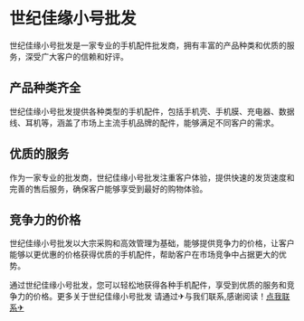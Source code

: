 # 世纪佳缘小号批发

世纪佳缘小号批发是一家专业的手机配件批发商，拥有丰富的产品种类和优质的服务，深受广大客户的信赖和好评。

## 产品种类齐全

世纪佳缘小号批发提供各种类型的手机配件，包括手机壳、手机膜、充电器、数据线、耳机等，涵盖了市场上主流手机品牌的配件，能够满足不同客户的需求。

## 优质的服务

作为一家专业的批发商，世纪佳缘小号批发注重客户体验，提供快速的发货速度和完善的售后服务，确保客户能够享受到最好的购物体验。

## 竞争力的价格

世纪佳缘小号批发以大宗采购和高效管理为基础，能够提供竞争力的价格，让客户能够以更优惠的价格获得优质的手机配件，帮助客户在市场竞争中占据更大的优势。

通过世纪佳缘小号批发，您可以轻松地获得各种手机配件，享受到优质的服务和竞争力的价格。更多关于世纪佳缘小号批发 请通过✈与我们联系,感谢阅读！[点我联系✈](https://chat.G208.com)